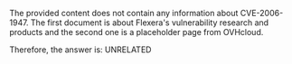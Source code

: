 The provided content does not contain any information about CVE-2006-1947. The first document is about Flexera's vulnerability research and products and the second one is a placeholder page from OVHcloud.

Therefore, the answer is: UNRELATED